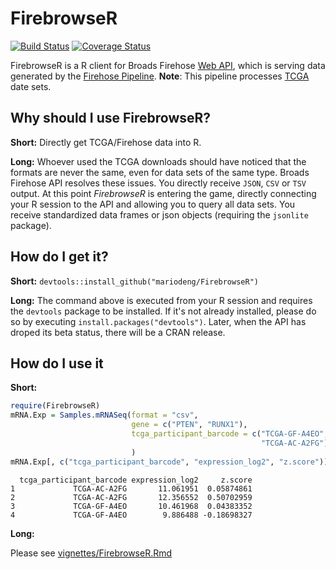 # FirebrowseR

[![Build Status](https://travis-ci.org/mariodeng/FirebrowseR.svg?branch=master)](https://travis-ci.org/mariodeng/FirebrowseR)
[![Coverage Status](https://codecov.io/github/mariodeng/FirebrowseR/coverage.svg?branch=swagger)](https://codecov.io/github/mariodeng/FirebrowseR?branch=swagger)


FirebrowseR is a R client for Broads Firehose [Web API](http://firebrowse.org/api-docs/), which is serving data generated by the [Firehose Pipeline](http://firebrowse.org/). __Note__: This pipeline processes [TCGA](https://tcga-data.nci.nih.gov/tcga/) date sets.

## Why should I use FirebrowseR?
__Short:__ Directly get TCGA/Firehose data into R.

__Long:__ Whoever used the TCGA downloads should have noticed that the formats are never the same, even for data sets of the same type. Broads Firehose API resolves these issues. You directly receive `JSON`, `CSV` or `TSV` output. At this point _FirebrowseR_ is entering the game, directly connecting your R session to the API and allowing you to query all data sets. You receive standardized data frames or json objects (requiring the `jsonlite` package).

## How do I get it?
__Short:__ `devtools::install_github("mariodeng/FirebrowseR")` 

__Long:__ The command above is executed from your R session and requires the `devtools` package to be installed. If it's not already installed, please do so by executing `install.packages("devtools")`. Later, when the API has droped its beta status, there will be a CRAN release.

## How do I use it
__Short:__

```r
require(FirebrowseR)
mRNA.Exp = Samples.mRNASeq(format = "csv",
                           gene = c("PTEN", "RUNX1"),
                           tcga_participant_barcode = c("TCGA-GF-A4EO",
                                                        "TCGA-AC-A2FG")
                           )
mRNA.Exp[, c("tcga_participant_barcode", "expression_log2", "z.score")]
```

```
  tcga_participant_barcode expression_log2     z.score
1             TCGA-AC-A2FG       11.061951  0.05874861
2             TCGA-AC-A2FG       12.356552  0.50702959
3             TCGA-GF-A4EO       10.461968  0.04383352
4             TCGA-GF-A4EO        9.886488 -0.18698327
```
__Long:__

Please see [vignettes/FirebrowseR.Rmd](https://github.com/mariodeng/FirebrowseR/blob/master/vignettes/FirebrowseR.Rmd)
